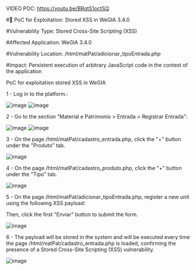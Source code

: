 VIDEO POC: https://youtu.be/BRqtS1octSQ

#📄 PoC for Exploitation: Stored XSS in WeGIA 3.4.0

#Vulnerability Type: Stored Cross-Site Scripting (XSS)

#Affected Application: WeGIA 3.4.0

#Vulnerability Location: /html/matPat/adicionar_tipoEntrada.php

#Impact: Persistent execution of arbitrary JavaScript code in the context of the application

PoC for exploitation stored XSS in WeGIA


1 - Log in to the platform.:

![image](https://github.com/user-attachments/assets/76cecfdf-459b-46e0-ba6f-eb770523416f)
![image](https://github.com/user-attachments/assets/cea6f28e-44cd-43df-8e81-917bd8c82b71)

2 - Go to the section "Material e Patrimonio > Entrada > Registrar Entrada":

![image](https://github.com/user-attachments/assets/1ff05216-feaf-4b55-a2c7-023a411f5672)
![image](https://github.com/user-attachments/assets/f04358a6-4318-477e-856b-251678c1f6ae)

3 - On the page /html/matPat/cadastro_entrada.php, click the "+" button under the "Produto" tab.

![image](https://github.com/user-attachments/assets/10afc996-7d9b-4f47-8f47-4bd3f88ffe5b)

4 - On the page /html/matPat/cadastro_produto.php, click the "+" button under the "Tipo" tab.

![image](https://github.com/user-attachments/assets/05620740-cc79-4a4c-8274-d712f52e22e5)

5 - On the page /html/matPat/adicionar_tipoEntrada.php, register a new unit using the following XSS payload:

<script>alert('Poc VulDB')</script>
Then, click the first "Enviar" button to submit the form.

![image](https://github.com/user-attachments/assets/bff90fa2-91ed-44f6-8209-a03a34e1a44a)

6 - The payload will be stored in the system and will be executed every time the page /html/matPat/cadastro_entrada.php is loaded, confirming the presence of a Stored Cross-Site Scripting (XSS) vulnerability.

![image](https://github.com/user-attachments/assets/3910b7a5-b25c-4ba5-ad58-67cff686469b)
